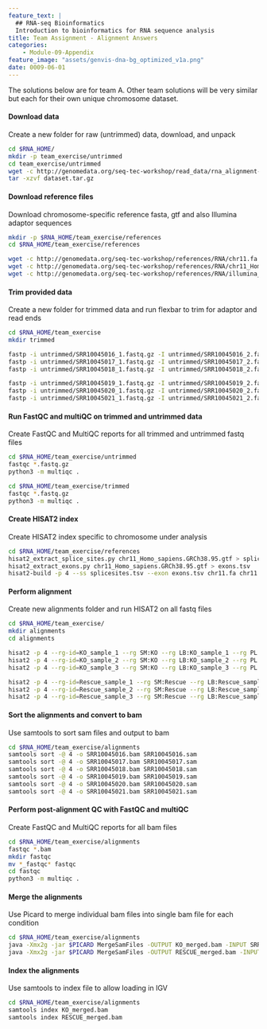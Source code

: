 ```yaml
---
feature_text: |
  ## RNA-seq Bioinformatics
  Introduction to bioinformatics for RNA sequence analysis
title: Team Assignment - Alignment Answers
categories:
    - Module-09-Appendix
feature_image: "assets/genvis-dna-bg_optimized_v1a.png"
date: 0009-06-01
---
```


The solutions below are for team A. Other team solutions will be very similar but each for their own unique chromosome dataset.

#### Download data
Create a new folder for raw (untrimmed) data, download, and unpack

```bash
cd $RNA_HOME/
mkdir -p team_exercise/untrimmed
cd team_exercise/untrimmed
wget -c http://genomedata.org/seq-tec-workshop/read_data/rna_alignment-de_exercise/dataset_A/dataset.tar.gz
tar -xzvf dataset.tar.gz
```

#### Download reference files
Download chromosome-specific reference fasta, gtf and also Illumina adaptor sequences

```bash
mkdir -p $RNA_HOME/team_exercise/references
cd $RNA_HOME/team_exercise/references

wget -c http://genomedata.org/seq-tec-workshop/references/RNA/chr11.fa
wget -c http://genomedata.org/seq-tec-workshop/references/RNA/chr11_Homo_sapiens.GRCh38.95.gtf
wget -c http://genomedata.org/seq-tec-workshop/references/RNA/illumina_multiplex.fa

```

#### Trim provided data
Create a new folder for trimmed data and run flexbar to trim for adaptor and read ends

```bash
cd $RNA_HOME/team_exercise
mkdir trimmed

fastp -i untrimmed/SRR10045016_1.fastq.gz -I untrimmed/SRR10045016_2.fastq.gz -o trimmed/SRR10045016_1.fastq.gz -O trimmed/SRR10045016_2.fastq.gz -l 25 --adapter_fasta $RNA_HOME/team_exercise/references/illumina_multiplex.fa --trim_tail1 5 --trim_tail2 5 --json trimmed/SRR10045016.fastp.json --html trimmed/SRR10045016.fastp.html 2>trimmed/SRR10045016.fastp.log
fastp -i untrimmed/SRR10045017_1.fastq.gz -I untrimmed/SRR10045017_2.fastq.gz -o trimmed/SRR10045017_1.fastq.gz -O trimmed/SRR10045017_2.fastq.gz -l 25 --adapter_fasta $RNA_HOME/team_exercise/references/illumina_multiplex.fa --trim_tail1 5 --trim_tail2 5 --json trimmed/SRR10045017.fastp.json --html trimmed/SRR10045017.fastp.html 2>trimmed/SRR10045017.fastp.log
fastp -i untrimmed/SRR10045018_1.fastq.gz -I untrimmed/SRR10045018_2.fastq.gz -o trimmed/SRR10045018_1.fastq.gz -O trimmed/SRR10045018_2.fastq.gz -l 25 --adapter_fasta $RNA_HOME/team_exercise/references/illumina_multiplex.fa --trim_tail1 5 --trim_tail2 5 --json trimmed/SRR10045018.fastp.json --html trimmed/SRR10045018.fastp.html 2>trimmed/SRR10045018.fastp.log

fastp -i untrimmed/SRR10045019_1.fastq.gz -I untrimmed/SRR10045019_2.fastq.gz -o trimmed/SRR10045019_1.fastq.gz -O trimmed/SRR10045019_2.fastq.gz -l 25 --adapter_fasta $RNA_HOME/team_exercise/references/illumina_multiplex.fa --trim_tail1 5 --trim_tail2 5 --json trimmed/SRR10045019.fastp.json --html trimmed/SRR10045019.fastp.html 2>trimmed/SRR10045019.fastp.log
fastp -i untrimmed/SRR10045020_1.fastq.gz -I untrimmed/SRR10045020_2.fastq.gz -o trimmed/SRR10045020_1.fastq.gz -O trimmed/SRR10045020_2.fastq.gz -l 25 --adapter_fasta $RNA_HOME/team_exercise/references/illumina_multiplex.fa --trim_tail1 5 --trim_tail2 5 --json trimmed/SRR10045020.fastp.json --html trimmed/SRR10045020.fastp.html 2>trimmed/SRR10045020.fastp.log
fastp -i untrimmed/SRR10045021_1.fastq.gz -I untrimmed/SRR10045021_2.fastq.gz -o trimmed/SRR10045021_1.fastq.gz -O trimmed/SRR10045021_2.fastq.gz -l 25 --adapter_fasta $RNA_HOME/team_exercise/references/illumina_multiplex.fa --trim_tail1 5 --trim_tail2 5 --json trimmed/SRR10045021.fastp.json --html trimmed/SRR10045021.fastp.html 2>trimmed/SRR10045021.fastp.log

```

#### Run FastQC and multiQC on trimmed and untrimmed data
Create FastQC and MultiQC reports for all trimmed and untrimmed fastq files

```bash
cd $RNA_HOME/team_exercise/untrimmed
fastqc *.fastq.gz
python3 -m multiqc .

cd $RNA_HOME/team_exercise/trimmed
fastqc *.fastq.gz
python3 -m multiqc .

```

#### Create HISAT2 index
Create HISAT2 index specific to chromosome under analysis

```bash
cd $RNA_HOME/team_exercise/references
hisat2_extract_splice_sites.py chr11_Homo_sapiens.GRCh38.95.gtf > splicesites.tsv
hisat2_extract_exons.py chr11_Homo_sapiens.GRCh38.95.gtf > exons.tsv
hisat2-build -p 4 --ss splicesites.tsv --exon exons.tsv chr11.fa chr11
```

#### Perform alignment
Create new alignments folder and run HISAT2 on all fastq files

```bash
cd $RNA_HOME/team_exercise/
mkdir alignments
cd alignments  

hisat2 -p 4 --rg-id=KO_sample_1 --rg SM:KO --rg LB:KO_sample_1 --rg PL:ILLUMINA --rg PU:SRR10045016 -x $RNA_HOME/team_exercise/references/chr11 --dta --rna-strandness RF -1 $RNA_HOME/team_exercise/untrimmed/SRR10045016_1.fastq.gz -2 $RNA_HOME/team_exercise/untrimmed/SRR10045016_2.fastq.gz -S ./SRR10045016.sam 2> SRR10045016_alignment_metrics.txt
hisat2 -p 4 --rg-id=KO_sample_2 --rg SM:KO --rg LB:KO_sample_2 --rg PL:ILLUMINA --rg PU:SRR10045017 -x $RNA_HOME/team_exercise/references/chr11 --dta --rna-strandness RF -1 $RNA_HOME/team_exercise/untrimmed/SRR10045017_1.fastq.gz -2 $RNA_HOME/team_exercise/untrimmed/SRR10045017_2.fastq.gz -S ./SRR10045017.sam 2> SRR10045017_alignment_metrics.txt
hisat2 -p 4 --rg-id=KO_sample_3 --rg SM:KO --rg LB:KO_sample_3 --rg PL:ILLUMINA --rg PU:SRR10045018 -x $RNA_HOME/team_exercise/references/chr11 --dta --rna-strandness RF -1 $RNA_HOME/team_exercise/untrimmed/SRR10045018_1.fastq.gz -2 $RNA_HOME/team_exercise/untrimmed/SRR10045018_2.fastq.gz -S ./SRR10045018.sam 2> SRR10045018_alignment_metrics.txt

hisat2 -p 4 --rg-id=Rescue_sample_1 --rg SM:Rescue --rg LB:Rescue_sample_1 --rg PL:ILLUMINA --rg PU:SRR10045019 -x $RNA_HOME/team_exercise/references/chr11 --dta --rna-strandness RF -1 $RNA_HOME/team_exercise/untrimmed/SRR10045019_1.fastq.gz -2 $RNA_HOME/team_exercise/untrimmed/SRR10045019_2.fastq.gz -S ./SRR10045019.sam 2> SRR10045019_alignment_metrics.txt
hisat2 -p 4 --rg-id=Rescue_sample_2 --rg SM:Rescue --rg LB:Rescue_sample_2 --rg PL:ILLUMINA --rg PU:SRR10045020 -x $RNA_HOME/team_exercise/references/chr11 --dta --rna-strandness RF -1 $RNA_HOME/team_exercise/untrimmed/SRR10045020_1.fastq.gz -2 $RNA_HOME/team_exercise/untrimmed/SRR10045020_2.fastq.gz -S ./SRR10045020.sam 2> SRR10045020_alignment_metrics.txt
hisat2 -p 4 --rg-id=Rescue_sample_3 --rg SM:Rescue --rg LB:Rescue_sample_3 --rg PL:ILLUMINA --rg PU:SRR10045021 -x $RNA_HOME/team_exercise/references/chr11 --dta --rna-strandness RF -1 $RNA_HOME/team_exercise/untrimmed/SRR10045021_1.fastq.gz -2 $RNA_HOME/team_exercise/untrimmed/SRR10045021_2.fastq.gz -S ./SRR10045021.sam 2> SRR10045021_alignment_metrics.txt
```

#### Sort the alignments and convert to bam
Use samtools to sort sam files and output to bam

```bash
cd $RNA_HOME/team_exercise/alignments 
samtools sort -@ 4 -o SRR10045016.bam SRR10045016.sam
samtools sort -@ 4 -o SRR10045017.bam SRR10045017.sam
samtools sort -@ 4 -o SRR10045018.bam SRR10045018.sam
samtools sort -@ 4 -o SRR10045019.bam SRR10045019.sam
samtools sort -@ 4 -o SRR10045020.bam SRR10045020.sam
samtools sort -@ 4 -o SRR10045021.bam SRR10045021.sam
```

#### Perform post-alignment QC with FastQC and multiQC 
Create FastQC and MultiQC reports for all bam files

```bash
cd $RNA_HOME/team_exercise/alignments 
fastqc *.bam
mkdir fastqc
mv *_fastqc* fastqc
cd fastqc 
python3 -m multiqc .
```

#### Merge the alignments
Use Picard to merge individual bam files into single bam file for each condition

```bash
cd $RNA_HOME/team_exercise/alignments 
java -Xmx2g -jar $PICARD MergeSamFiles -OUTPUT KO_merged.bam -INPUT SRR10045016.bam -INPUT SRR10045017.bam -INPUT SRR10045018.bam
java -Xmx2g -jar $PICARD MergeSamFiles -OUTPUT RESCUE_merged.bam -INPUT SRR10045019.bam -INPUT SRR10045020.bam -INPUT SRR10045021.bam
```

#### Index the alignments
Use samtools to index file to allow loading in IGV

```bash
cd $RNA_HOME/team_exercise/alignments
samtools index KO_merged.bam
samtools index RESCUE_merged.bam
```

